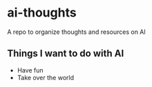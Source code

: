 # ai-thoughts
A repo to organize thoughts and resources on AI

## Things I want to do with AI

* Have fun
* Take over the world
